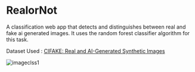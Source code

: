 # RealorNot
A classification web app that detects and distinguishes between real and fake ai generated images. It uses the random forest classifier algorithm for this task.

Dataset Used : [CIFAKE: Real and AI-Generated Synthetic Images](https://www.kaggle.com/datasets/birdy654/cifake-real-and-ai-generated-synthetic-images)

![imageclss1](https://github.com/Aad-K6/RealorNot/assets/121332638/01fa74fe-f415-4e3c-96d9-25a7e2aaef88)
